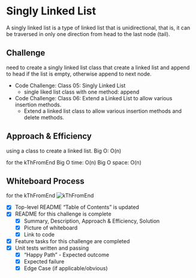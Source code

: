# Singly Linked List

A singly linked list is a type of linked list that is unidirectional, that is, it can be traversed in only one direction from head to the last node (tail).

## Challenge

need to create a singly linked list class that create a linked list and append to head if the list is empty, otherwise append to next node.

- Code Challenge: Class 05: Singly Linked List
  - single liked list class with one method: append
- Code Challenge: Class 06: Extend a Linked List to allow various insertion methods.
  - Extend a linked list class to allow various insertion methods and delete methods.

## Approach & Efficiency

using a class to create a linked list.
Big O: O(n)

for the kThFromEnd
Big O time: O(n)
Big O space: O(n)

## Whiteboard Process

for the kThFromEnd
![kThFromEnd](./7kThFromEnd.png)

- [x] Top-level README “Table of Contents” is updated
- [x] README for this challenge is complete
  - [x] Summary, Description, Approach & Efficiency, Solution
  - [x] Picture of whiteboard
  - [x] Link to code
- [x] Feature tasks for this challenge are completed
- [x] Unit tests written and passing
  - [x] “Happy Path” - Expected outcome
  - [x] Expected failure
  - [x] Edge Case (if applicable/obvious)
